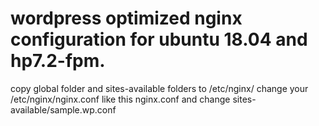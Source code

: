 # wordpress optimized nginx configuration for ubuntu 18.04 and hp7.2-fpm. 
copy global folder and sites-available folders to /etc/nginx/
change your /etc/nginx/nginx.conf like this nginx.conf
and change sites-available/sample.wp.conf
